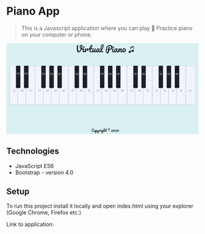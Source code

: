 # Piano App

> This is a Javascript application where you can play 🎹 Practice piano on your computer or phone.

![](piano.gif)

## Technologies

- JavaScript ES6
- Bootstrap - version 4.0

## Setup

To run this project install it locally and open index.html using your explorer (Google Chrome, Firefox etc.)

Link to application:

